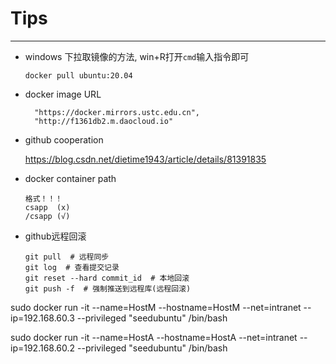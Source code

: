 # Tips

***

* windows 下拉取镜像的方法, win+R打开`cmd`输入指令即可

  ```
  docker pull ubuntu:20.04
  ```

* docker image URL

  ```
    "https://docker.mirrors.ustc.edu.cn",
    "http://f1361db2.m.daocloud.io"
  ```

* github cooperation

  https://blog.csdn.net/dietime1943/article/details/81391835

* docker container path

  ```
  格式！！！
  csapp  (x)
  /csapp (√)
  ```

* github远程回滚

  ```
  git pull  # 远程同步
  git log  # 查看提交记录
  git reset --hard commit_id  # 本地回滚
  git push -f  # 强制推送到远程库(远程回滚)
  ```

  







sudo docker run -it --name=HostM --hostname=HostM --net=intranet --ip=192.168.60.3 --privileged "seedubuntu" /bin/bash



sudo docker run -it --name=HostA --hostname=HostA --net=intranet --ip=192.168.60.2 --privileged "seedubuntu" /bin/bash